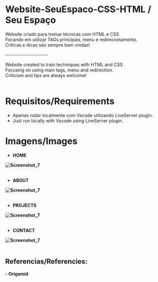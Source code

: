 # Website-SeuEspaco-CSS-HTML  /  Seu Espaço

Website criado para treinar técnicas com HTML e CSS<br>
Focando em utilizar TAGs principais, menu e redirecionamento.<br>
Críticas e dicas são sempre bem vindas!

---------------------<br>

Website created to train techniques with HTML and CSS<br>
Focusing on using main tags, menu and redirection.<br>
Criticism and tips are always welcome!<br><br>

# Requisitos/Requirements

- Apenas rodar localmente com Vscode utilizando LiveServer plugin.<br>
- Just run locally with Vscode using LiveServer plugin.

# Imagens/Images


- <strong>HOME

![Screenshot_7](https://github.com/furlan-devs/imagens/blob/1bc3866f58525ac5817687e64d2492032bf03f0e/home-page.png)<br>
  <br>
  
- <strong>ABOUT

![Screenshot_7](https://github.com/furlan-devs/imagens/blob/ecb1f4f5b125028c23185c217e52c877c182a9b4/home-page.png)<br>
<br>

- <strong>PROJECTS

![Screenshot_7](https://github.com/furlan-devs/imagens/blob/1bc3866f58525ac5817687e64d2492032bf03f0e/project-page.png)<br>
<br>
- <strong>CONTACT

![Screenshot_7](https://github.com/furlan-devs/imagens/blob/1bc3866f58525ac5817687e64d2492032bf03f0e/contact-page.png)<br>
<br>

<h2>Referencias/Referencies:</h2>
- Origamid<br>


